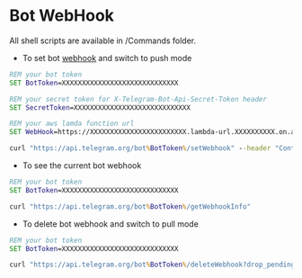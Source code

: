 # Bot WebHook

All shell scripts are available in /Commands folder.

* To set bot [webhook](https://core.telegram.org/bots/api#setwebhook) and switch to push mode

```bat
REM your bot token
SET BotToken=XXXXXXXXXXXXXXXXXXXXXXXXXXXXX

REM your secret token for X-Telegram-Bot-Api-Secret-Token header
SET SecretToken=XXXXXXXXXXXXXXXXXXXXXXXXXXXXX

REM your aws lamda function url
SET WebHook=https://XXXXXXXXXXXXXXXXXXXXXXXX.lambda-url.XXXXXXXXXX.on.aws/update

curl "https://api.telegram.org/bot%BotToken%/setWebhook" --header "Content-Type: application/json" --data "{\"url\":\"%WebHook%\",\"secret_token\":\"%SecretToken%\"}"
```

* To see the current bot webhook 

```bat
REM your bot token
SET BotToken=XXXXXXXXXXXXXXXXXXXXXXXXXXXXX

curl "https://api.telegram.org/bot%BotToken%/getWebhookInfo"
```

* To delete bot webhook and switch to pull mode

```bat
REM your bot token
SET BotToken=XXXXXXXXXXXXXXXXXXXXXXXXXXXXX

curl "https://api.telegram.org/bot%BotToken%/deleteWebhook?drop_pending_updates=true"
```
